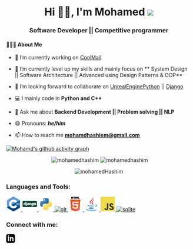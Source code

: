 <h1 align="center">Hi 👋🏽, I'm Mohamed <img src="https://emojis.slackmojis.com/emojis/images/1617668603/27681/script_code.gif?1617668603" width="40"/></h1>
<h3 align="center">Software Developer || Competitive programmer</h3>


#### 👨🏻‍💻  About Me

- 🔭 I’m currently working on [CoolMail](https://github.com/mohamdhashim/WebProjects/tree/main/CoolMail)

- 🌱 I’m currently level up my skills and mainly focus on ** System Design || Software Architecture || Advanced using Design Patterns & OOP**

- :space_invader: I’m looking forward to collaborate on [UnrealEnginePython](https://github.com/20tab/UnrealEnginePython) || [Django](https://github.com/django/django)

- 💻 I mainly code in **Python and C++**

- 💬 Ask me about **Backend Development || Problem solving || NLP**

- 😄 Pronouns: **_he/him_**  

- 📫 How to reach me **mohamdhashiem@gmail.com**

[![Mohamd's github activity graph](https://activity-graph.herokuapp.com/graph?username=mohamdhashim&theme=xcode)](https://git.io/mohamdhashim)



 <p align="center">
  &nbsp;<img width="48%" src="https://github-readme-stats.vercel.app/api?username=mohamdhashim&show_icons=true&locale=en&theme=radical" alt="mohamedhashim" />
  <img width="48%" src="https://github-readme-streak-stats.herokuapp.com/?user=mohamdhashim&theme=radical" alt="mohamedhashim" />
</p>
<p align="center"><img src="https://github-readme-stats.vercel.app/api/top-langs?username=mohamdhashim&show_icons=true&locale=en&layout=compact&theme=radical" alt="mohamedHashim" /></p>



<h3 align="left">Languages and Tools:</h3>
<p align="left">  <a href="https://www.w3schools.com/cpp/" target="_blank"> <img src="https://raw.githubusercontent.com/devicons/devicon/master/icons/cplusplus/cplusplus-original.svg" alt="cplusplus" width="40" height="40"/> </a> <a href="https://www.djangoproject.com/" target="_blank"> <img src="https://raw.githubusercontent.com/devicons/devicon/master/icons/django/django-original.svg" alt="django" width="40" height="40"/> </a> 
     <a href="https://www.python.org" target="_blank"> <img src="https://raw.githubusercontent.com/devicons/devicon/master/icons/python/python-original.svg" alt="python" width="40" height="40"/> </a>
    <a href="https://git-scm.com/" target="_blank"> <img src="https://www.vectorlogo.zone/logos/git-scm/git-scm-icon.svg" alt="git" width="40" height="40"/> </a> <a href="https://www.w3.org/html/" target="_blank"> <img src="https://raw.githubusercontent.com/devicons/devicon/master/icons/html5/html5-original-wordmark.svg" alt="html5" width="40" height="40"/> </a> <a href="https://www.java.com" target="_blank"> <img src="https://raw.githubusercontent.com/devicons/devicon/master/icons/java/java-original.svg" alt="java" width="40" height="40"/> </a> <a href="https://developer.mozilla.org/en-US/docs/Web/JavaScript" target="_blank"> <img src="https://raw.githubusercontent.com/devicons/devicon/master/icons/javascript/javascript-original.svg" alt="javascript" width="40" height="40"/> </a> <a href="https://www.sqlite.org/" target="_blank"> <img src="https://www.vectorlogo.zone/logos/sqlite/sqlite-icon.svg" alt="sqlite" width="40" height="40"/> </a>



<h3 align="left">Connect with me:</h3>
<p align="left">
<a href="https://www.linkedin.com/in/mohamd-hashim/" target="blank"><svg xmlns="http://www.w3.org/2000/svg" width="24" height="24" viewBox="0 0 24 24"><path d="M19 0h-14c-2.761 0-5 2.239-5 5v14c0 2.761 2.239 5 5 5h14c2.762 0 5-2.239 5-5v-14c0-2.761-2.238-5-5-5zm-11 19h-3v-11h3v11zm-1.5-12.268c-.966 0-1.75-.79-1.75-1.764s.784-1.764 1.75-1.764 1.75.79 1.75 1.764-.783 1.764-1.75 1.764zm13.5 12.268h-3v-5.604c0-3.368-4-3.113-4 0v5.604h-3v-11h3v1.765c1.396-2.586 7-2.777 7 2.476v6.759z"/></svg></a>
</p>
